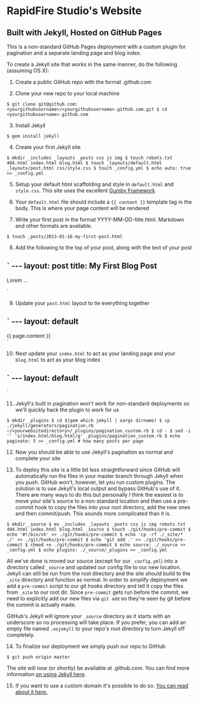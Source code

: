 # RapidFire Studio's Website

## Built with Jekyll, Hosted on GitHub Pages

This is a non-standard GitHub Pages deployment with a custom plugin for pagination and a separate landing page and blog index.

To create a Jekyll site that works in the same manner, do the following (assuming OS X):

1. Create a public GitHub repo with the format <yourgithubusername>.github.com

2. Clone your new repo to your local machine

`$ git clone git@github.com:<yourgithubusername>/<yourgithubusername>.github.com.git
 $ cd <yourgithubusername>.github.com`

3. Install Jekyll 

`$ gem install jekyll`

4. Create your first Jekyll site

`$ mkdir _includes _layouts _posts css js img
 $ touch robots.txt 404.html index.html blog.html
 $ touch _layouts/default.html _layouts/post.html css/style.css
 $ touch _config.yml
 $ echo auto: true >> _config.yml`

5. Setup your default html scaffolding and style in `default.html` and `style.css`. This site uses the excellent [Gumby Framework](http://gumbyframework.com/)

6. Your `default.html` file should include a `{{ content }}` template tag in the body. This is where your page content will be rendered

7. Write your first post in the format YYYY-MM-DD-title.html. Markdown and other formats are available.

`$ touch _posts/2013-01-16-my-first-post.html`

8. Add the following to the top of your post, along with the text of your post

` ---
  layout: post
  title: My First Blog Post
  ---

  <p>Lorem ... </p>`

9. Update your `post.html` layout to tie everything together

` ---
  layout: default
  ---

  <div> {{ page.content }} </div>`

10. Next update your `index.html` to act as your landing page and your `blog.html` to act as your blog index

` ---
  layout: default
  ---

  <put some html content here>`

11. Jekyll's built in pagination won't work for non-standard deployments so we'll quickly hack the plugin to work for us

`$ mkdir _plugins
 $ cd $(gem which jekyll | xargs dirname)
 $ cp ./jekyll/generators/pagination.rb ~/<yourwebsitedirectory>/_plugins/pagination_custom.rb
 $ cd -
 $ sed -i '' 's/index.html/blog.html/g' _plugins/pagination_custom.rb
 $ echo paginate: 5 >> _config.yml # how many posts per page`

12. Now you should be able to use Jekyll's pagination as normal and complete your site

13. To deploy this site is a little bit less straightforward since GitHub will automatically run the files in your master branch through Jekyll when you push. GitHub won't, however, let you run custom plugins. The solution is to use Jekyll's local output and bypass GitHub's use of it. There are many ways to do this but personally I think the easiest is to move your site's source to a non-standard location and then use a pre-commit hook to copy the files into your root directory, add the new ones and then commit/push. This sounds more complicated than it is.

`$ mkdir _source
 $ mv _includes _layouts _posts css js img robots.txt 404.html index.html blog.html _source
 $ touch ./git/hooks/pre-commit
 $ echo '#!/bin/sh' >> ./git/hooks/pre-commit
 $ echo 'cp -rf ./_site/* ./' >> ./git/hooks/pre-commit
 $ echo 'git add .' >> ./git/hooks/pre-commit
 $ chmod +x ./git/hooks/pre-commit
 $ echo source: ./_source >> _config.yml
 $ echo plugins: ./_source/_plugins >> _config.yml`

 All we've done is moved our source (except for our `_config.yml`) into a directory called `_source` and updated our config file to our new location. Jekyll can still be run from the root directory and the site should build to the `_site` directory and function as normal. In order to simplify deployment we add a `pre-commit` script to our git hooks directory and tell it copy the files from `_site` to our root dir. Since `pre-commit` gets run before the commit, we need to explicitly add our new files via `git add` so they're seen by git before the commit is actually made.

 GitHub's Jekyll will ignore your `_source` directory as it starts with an underscore so no processing will take place. If you prefer, you can add an empty file named `.nojekyll` to your repo's root directory to turn Jekyll off completely.  

 14. To finalize our deployment we simply push our repo to GitHub

 `$ git push origin master`

 The site will now (or shortly) be available at <yourgithubusername>.github.com. You can find more information [on using Jekyll here](https://github.com/mojombo/jekyll/wiki).

 15. If you want to use a custom domain it's possible to do so. [You can read about it here.](https://help.github.com/articles/setting-up-a-custom-domain-with-pages)

